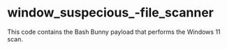 # window_suspecious_-file_scanner
This code contains the Bash Bunny payload that performs the Windows 11 scan.
